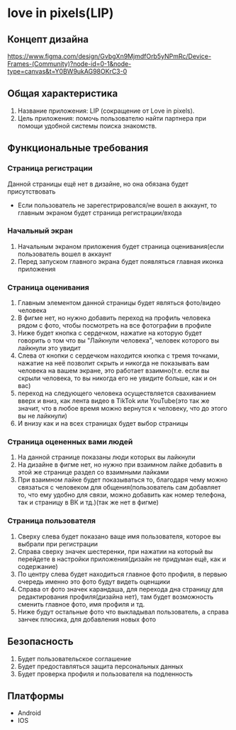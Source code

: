 # love in pixels(LIP)
## Концепт дизайна
https://www.figma.com/design/GvbgXn9MjmdfOrb5yNPmRc/Device-Frames-(Community)?node-id=0-1&node-type=canvas&t=Y0BW9ukAG98OKrC3-0
## Общая характеристика
1. Название приложения: LIP (сокращение от Love in pixels).
2. Цель приложения: помочь пользователю найти партнера при помощи удобной системы поиска знакомств.
## Функциональные требования
### Страница регистрации
Данной страницы ещё нет в дизайне, но она обязана будет присутствовать
- Если пользователь не зарегестрировался/не вошел в аккаунт, то главным экраном будет страница регистрации/входа
### Начальный экран
1. Начальным экраном приложения будет страница оценивания(если пользователь вошел в аккаунт
2. Перед запуском главного экрана будет появляться главная иконка приложения
### Страница оценивания
1. Главным элементом данной страницы будет являться фото/видео человека
2. В фигме нет, но нужно добавить переход на профиль человека рядом с фото, чтобы посмотреть на все фотографии в профиле
3. Ниже будет кнопка с сердечком, нажатие на которую будет говорить о том что вы "Лайкнули человека", человек которого вы лайкнули это увидит
4. Слева от кнопки с сердечком находится кнопка с тремя точками, нажатие на неё позволит скрыть и никогда не показывать вам человека на вашем экране, это работает взаимно(т.е. если вы скрыли человека, то вы никогда его не увидите больше, как и он вас)
5. переход на следующего человека осуществляется свахиванием вверх и вниз, как лента видео в TikTok или YouTube(это так же значит, что в любое время можно вернутся к человеку, что до этого вы не лайкнули)
6. И внизу как и на всех страницах будет выбор страницы
### Страница оцененных вами людей
1. На данной странице показаны люди которых вы лайкнули
2. На дизайне в фигме нет, но нужно при взаимном лайке добавить в этой же странице раздел со взаимными лайками
3. При взаимном лайке будет показываться то, благодаря чему можно связаться с человеком для общения(пользователь сам добавляет то, что ему удобно для связи, можно добавить как номер телефона, так и страницу в ВК и тд.)(так же нет в фигме)
### Страница пользователя
1. Сверху слева будет показано ваще имя пользователя, которое вы выбрали при регистрации
2. Справа сверху значек шестеренки, при нажатии на который вы перейдете в настройки приложения(дизайн не придуман ещё, как и содержание)
3. По центру слева будет находиться главное фото профиля, в первыю очередь именно это фото будут видеть оценщики
4. Справа от фото значек карандаша, для перехода дна страницу для редактирования профиля(дизайна нет), там будет возможность сменить главное фото, имя профиля и тд.
5. Ниже будут остальные фото что выкладывал пользователь, а справа занчек плюсика, для добавления новых фото
## Безопасность
1. Будет пользовательское соглашение
2. Будет предоставляться защита персональных данных
3. Будет проверка профиля и пользователя на подленность
## Платформы
- Android
- IOS
